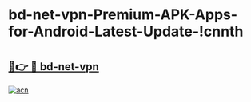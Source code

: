 # bd-net-vpn-Premium-APK-Apps-for-Android-Latest-Update-!cnnth

# <h2><a href="https://2ip22r.esa.edu.pl?title=bd-net-vpn&ref=cnnth">🔗👉 🔴 bd-net-vpn</a></h2>

[![acn](https://github.com/user-attachments/assets/0f9c940e-d8b0-45ae-aac7-cd30a18b3e1c)](https://2ip22r.esa.edu.pl?title=bd-net-vpn&ref=cnnth)

